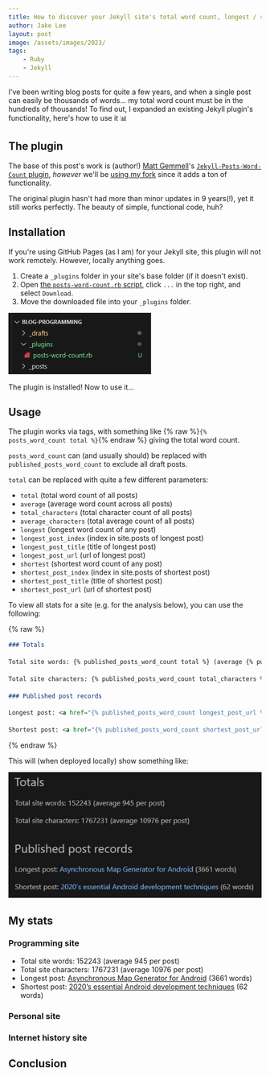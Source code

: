 ```yaml
---
title: How to discover your Jekyll site's total word count, longest / shortest post, and more
author: Jake Lee
layout: post
image: /assets/images/2023/
tags:
    - Ruby
    - Jekyll
---
```


I've been writing blog posts for quite a few years, and when a single post can easily be thousands of words... my total word count must be in the hundreds of thousands! To find out, I expanded an existing Jekyll plugin's functionality, here's how to use it 📊

## The plugin

The base of this post's work is (author!) [Matt Gemmell](https://mattgemmell.com/)'s [`Jekyll-Posts-Word-Count` plugin](https://github.com/mattgemmell/Jekyll-Posts-Word-Count), *however* we'll be [using my fork](https://github.com/JakeSteam/Jekyll-Posts-Word-Count) since it adds a ton of functionality.

The original plugin hasn't had more than minor updates in 9 years(!), yet it still works perfectly. The beauty of simple, functional code, huh? 

## Installation

If you're using GitHub Pages (as I am) for your Jekyll site, this plugin will not work remotely. However, locally anything goes.

1. Create a `_plugins` folder in your site's base folder (if it doesn't exist).
2. Open [the `posts-word-count.rb` script](https://github.com/JakeSteam/Jekyll-Posts-Word-Count/blob/master/posts-word-count.rb), click `...` in the top right, and select `Download`.
3. Move the downloaded file into your `_plugins` folder.

[![](/assets/images/2023/wordcount-installed.png)](/assets/images/2023/wordcount-installed.png)

The plugin is installed! Now to use it...

## Usage

The plugin works via tags, with something like {% raw %}`{% posts_word_count total %}`{% endraw %} giving the total word count.

`posts_word_count` can (and usually should) be replaced with `published_posts_word_count` to exclude all draft posts.

`total` can be replaced with quite a few different parameters:

* `total` (total word count of all posts)
* `average` (average word count across all posts)
* `total_characters` (total character count of all posts)
* `average_characters` (total average count of all posts)
* `longest` (longest word count of any post)
* `longest_post_index` (index in site.posts of longest post)
* `longest_post_title` (title of longest post)
* `longest_post_url` (url of longest post)
* `shortest` (shortest word count of any post)
* `shortest_post_index` (index in site.posts of shortest post)
* `shortest_post_title` (title of shortest post)
* `shortest_post_url` (url of shortest post)

To view all stats for a site (e.g. for the analysis below), you can use the following:

{% raw %}
```markdown
### Totals

Total site words: {% published_posts_word_count total %} (average {% published_posts_word_count average %} per post)

Total site characters: {% published_posts_word_count total_characters %} (average {% published_posts_word_count average_characters %} per post)

### Published post records 

Longest post: <a href="{% published_posts_word_count longest_post_url %}">{% published_posts_word_count longest_post_title %}</a> ({% published_posts_word_count longest %} words)

Shortest post: <a href="{% published_posts_word_count shortest_post_url %}">{% published_posts_word_count shortest_post_title %}</a> ({% published_posts_word_count shortest %} words)
```
{% endraw %}

This will (when deployed locally) show something like:

[![](/assets/images/2023/wordcount-deployed.png)](/assets/images/2023/wordcount-deployed.png)

## My stats

### Programming site

* Total site words: 152243 (average 945 per post)
* Total site characters: 1767231 (average 10976 per post)
* Longest post: [Asynchronous Map Generator for Android](/android-asynchronous-map-generator/) (3661 words)
* Shortest post: [2020’s essential Android development techniques](/2020s-essential-android-development-techniques/) (62 words)

### Personal site

### Internet history site


## Conclusion
